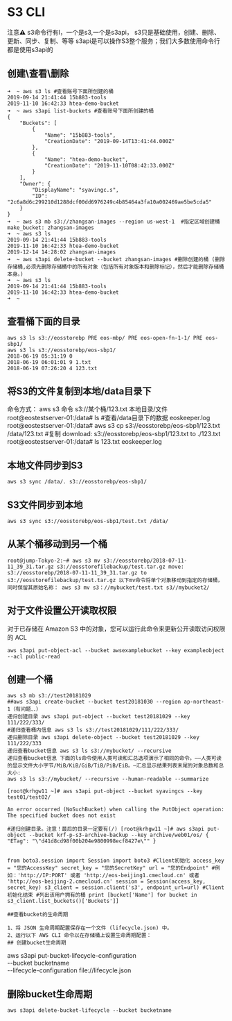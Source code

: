 # S3 CLI

注意⚠️
s3命令行有I，一个是s3,一个是s3api，
s3只是基础使用，创建、删除、更新、同步、复制、等等
s3api是可以操作S3整个服务；我们大多数使用命令行都是使用s3api的

## 创建\查看\删除
```
➜  ~ aws s3 ls #查看账号下面所创建的桶
2019-09-14 21:41:44 15b883-tools
2019-11-10 16:42:33 htea-demo-bucket
➜  ~ aws s3api list-buckets #查看账号下面所创建的桶
{
    "Buckets": [
        {
            "Name": "15b883-tools",
            "CreationDate": "2019-09-14T13:41:44.000Z"
        },
        {
            "Name": "htea-demo-bucket",
            "CreationDate": "2019-11-10T08:42:33.000Z"
        }
    ],
    "Owner": {
        "DisplayName": "syavingc.s",
        "ID": "2c6a8d6c299210d1288dcf00dd6976249c4b85464a3fa10a002469ae5be5cda5"
    }
}
➜  ~ aws s3 mb s3://zhangsan-images --region us-west-1  #指定区域创建桶
make_bucket: zhangsan-images
➜  ~ aws s3 ls
2019-09-14 21:41:44 15b883-tools
2019-11-10 16:42:33 htea-demo-bucket
2019-12-14 14:28:02 zhangsan-images
➜  ~ aws s3api delete-bucket --bucket zhangsan-images #删除创建的桶 (删除存储桶,必须先删除存储桶中的所有对象（包括所有对象版本和删除标记），然后才能删除存储桶本身。)
➜  ~ aws s3 ls
2019-09-14 21:41:44 15b883-tools
2019-11-10 16:42:33 htea-demo-bucket
➜  ~
```
## 查看桶下面的目录
```
aws s3 ls s3://eosstorebp PRE eos-mbp/ PRE eos-open-fn-1-1/ PRE eos-sbp1/ 
aws s3 ls s3://eosstorebp/eos-sbp1/ 
2018-06-19 05:31:19 0 
2018-06-19 06:01:01 9 1.txt 
2018-06-19 07:26:20 4 123.txt 
```
## 将S3的文件复制到本地/data目录下
命令方式： aws s3 命令 s3://某个桶/123.txt 本地目录/文件 root@eostestserver-01:/data# ls #查看/data目录下的数据 eoskeeper.log root@eostestserver-01:/data# aws s3 cp s3://eosstorebp/eos-sbp1/123.txt /data/123.txt #复制 download: s3://eosstorebp/eos-sbp1/123.txt to ./123.txt root@eostestserver-01:/data# ls 123.txt eoskeeper.log 

## 本地文件同步到S3
```
aws s3 sync /data/. s3://eosstorebp/eos-sbp1/ 
```
## S3文件同步到本地
```
aws s3 sync s3://eosstorebp/eos-sbp1/test.txt /data/ 
```
## 从某个桶移动到另一个桶
```
root@jump-Tokyo-2:~# aws s3 mv s3://eosstorebp/2018-07-11-11_39_31.tar.gz s3://eosstorefilebackup/test.tar.gz move: s3://eosstorebp/2018-07-11-11_39_31.tar.gz to s3://eosstorefilebackup/test.tar.gz 以下mv命令将单个对象移动到指定的存储桶，同时保留其原始名称： aws s3 mv s3：//mybucket/test.txt s3//mybucket2/ 
```
## 对于文件设置公开读取权限

对于已存储在 Amazon S3 中的对象，您可以运行此命令来更新公开读取访问权限的 ACL

```shell
aws s3api put-object-acl --bucket awsexamplebucket --key exampleobject --acl public-read
```



## 创建一个桶

```
aws s3 mb s3://test20181029 
##aws s3api create-bucket --bucket test20181030 --region ap-northeast-1（有问题、、）
递归创建目录 aws s3api put-object --bucket test20181029 --key 111/222/333/ 
#递归查看桶内信息 aws s3 ls s3://test20181029/111/222/333/ 
递归删除目录 aws s3api delete-object --bucket test20181029 --key 111/222/333 
递归查看bucket信息 aws s3 ls s3://mybucket/ --recursive 
递归查看bucket信息 下面的ls命令使用人类可读和汇总选项演示了相同的命令。——人类可读的显示文件大小字节/MiB/KiB/GiB/TiB/PiB/EiB。—汇总显示结果列表末尾的对象总数和总大小:
aws s3 ls s3://mybucket/ --recursive --human-readable --summarize

[root@krhgw11 ~]# aws s3api put-object --bucket syavingcs --key test01/test02/

An error occurred (NoSuchBucket) when calling the PutObject operation: The specified bucket does not exist

#递归创建目录。注意！最后的目录一定要有(/) [root@krhgw11 ~]# aws s3api put-object --bucket krf-p-s3-archive-backup --key archive/web01/os/ { "ETag": "\"d41d8cd98f00b204e9800998ecf8427e\"" } 


from boto3.session import Session import boto3 #Client初始化 access_key = "您的AccessKey" secret_key = "您的SecretKey" url = "您的Endpoint" #例如：'http://IP:PORT' 或者 'http://eos-beijing1.cmecloud.cn' 或者 'http://eos-beijing-2.cmecloud.cn' session = Session(access_key, secret_key) s3_client = session.client('s3', endpoint_url=url) #Client初始化结束 #列出该用户拥有的桶 print [bucket['Name'] for bucket in s3_client.list_buckets()['Buckets']] 

##查看bucket的生命周期 
```
```
1、将 JSON 生命周期配置保存在一个文件 (lifecycle.json) 中。
2、运行以下 AWS CLI 命令以在存储桶上设置生命周期配置：
## 创建bucket生命周期
```


aws s3api put-bucket-lifecycle-configuration \
--bucket bucketname \
--lifecycle-configuration file://lifecycle.json 



## 删除bucket生命周期

```
aws s3api delete-bucket-lifecycle --bucket bucketname

```

